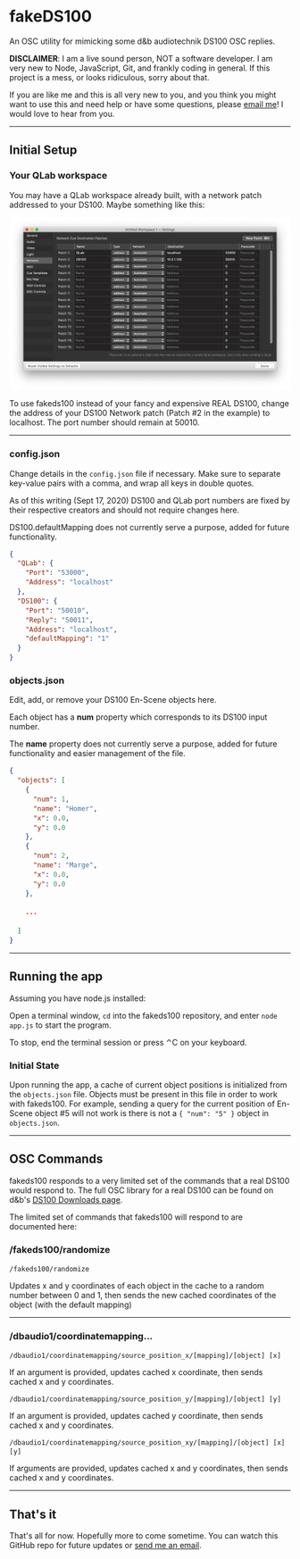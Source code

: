# fakeDS100

An OSC utility for mimicking some d&amp;b audiotechnik DS100 OSC replies.

**DISCLAIMER**: I am a live sound person, NOT a software developer. I am very new to Node, JavaScript, Git, and frankly coding in general. If this project is a mess, or looks ridiculous, sorry about that.

If you are like me and this is all very new to you, and you think you might want to use this and need help or have some questions, please [email me](mailto:samsdomainaddress@gmail.com)! I would love to hear from you.

---

## Initial Setup

### Your QLab workspace

You may have a QLab workspace already built, with a network patch addressed to your DS100. Maybe something like this:

![alt text](./assets/qlab_network_window.png)

To use fakeds100 instead of your fancy and expensive REAL DS100, change the address of your DS100 Network patch (Patch #2 in the example) to localhost. The port number should remain at 50010.

---

### config.json

Change details in the `config.json` file if necessary. Make sure to separate key-value pairs with a comma, and wrap all keys in double quotes.

As of this writing (Sept 17, 2020) DS100 and QLab port numbers are fixed by their respective creators and should not require changes here.

DS100.defaultMapping does not currently serve a purpose, added for future functionality.

```json
{
  "QLab": {
    "Port": "53000",
    "Address": "localhost"
  },
  "DS100": {
    "Port": "50010",
    "Reply": "50011",
    "Address": "localhost",
    "defaultMapping": "1"
  }
}
```

### objects.json

Edit, add, or remove your DS100 En-Scene objects here.

Each object has a **num** property which corresponds to its DS100 input number.

The **name** property does not currently serve a purpose, added for future functionality and easier management of the file.

```json
{
  "objects": [
    {
      "num": 1,
      "name": "Homer",
      "x": 0.0,
      "y": 0.0
    },
    {
      "num": 2,
      "name": "Marge",
      "x": 0.0,
      "y": 0.0
    },

    ...

  ]
}
```

---

## Running the app

Assuming you have node.js installed:

Open a terminal window, `cd` into the fakeds100 repository, and enter `node app.js` to start the program.

To stop, end the terminal session or press ⌃C on your keyboard.

### Initial State

Upon running the app, a cache of current object positions is initialized from the `objects.json` file. Objects must be present in this file in order to work with fakeds100. For example, sending a query for the current position of En-Scene object #5 will not work is there is not a `{ "num": "5" }` object in `objects.json`.

---

## OSC Commands

fakeds100 responds to a very limited set of the commands that a real DS100 would respond to. The full OSC library for a real DS100 can be found on d&b's [DS100 Downloads page](https://www.dbaudio.com/global/en/products/processing-matrix/ds100/#tab-downloads).

The limited set of commands that fakeds100 will respond to are documented here:

### /fakeds100/randomize

```
/fakeds100/randomize
```

Updates x and y coordinates of each object in the cache to a random number between 0 and 1, then sends the new cached coordinates of the object (with the default mapping)

---

### /dbaudio1/coordinatemapping...

```
/dbaudio1/coordinatemapping/source_position_x/[mapping]/[object] [x]
```

If an argument is provided, updates cached x coordinate, then sends cached x and y coordinates.

```
/dbaudio1/coordinatemapping/source_position_y/[mapping]/[object] [y]
```

If an argument is provided, updates cached y coordinate, then sends cached x and y coordinates.

```
/dbaudio1/coordinatemapping/source_position_xy/[mapping]/[object] [x] [y]
```

If arguments are provided, updates cached x and y coordinates, then sends cached x and y coordinates.

---

## That's it

That's all for now. Hopefully more to come sometime. You can watch this GitHub repo for future updates or [send me an email](mailto:samsdomainaddress@gmail.com).
